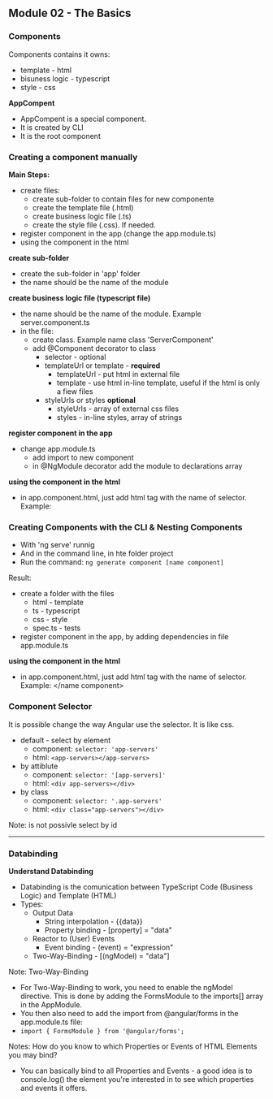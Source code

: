 ## Module 02 - The Basics

### Components

Components contains it owns:
- template - html
- bisuness logic - typescript
- style - css

**AppCompent**
- AppCompent is a special component.
- It is created by CLI
- It is the root component

### Creating a component manually

**Main Steps:**
- create files:
	- create sub-folder to contain files for new componente
	- create the template file (.html)
	- create business logic file (.ts)
	- create the style file (.css). If needed.
- register component in the app (change the app.module.ts)
- using the component in the html

**create sub-folder**
- create the sub-folder in 'app' folder
- the name should be the name of the module

**create business logic file (typescript file)**
- the name should be the name of the module. Example server.component.ts
- in the file:
	- create class. Example name class 'ServerComponent'
	- add @Component decorator to  class
		- selector - optional
		- templateUrl or  template	- __required__
			- templateUrl - put html in external file
			- template - use html in-line template, useful if the html is only a fiew files
		- styleUrls or styles __optional__
			- styleUrls - array of external css files
			- styles - in-line styles, array of strings

**register component in the app**
- change app.module.ts
	- add import to new component
	- in @NgModule decorator add the module to declarations array
	
**using the component in the html**
- in app.component.html, just add html tag with the name of selector. Example: <app-server></app-server>

### Creating Components with the CLI & Nesting Components
- With 'ng serve' runnig
- And in the command line, in hte folder project
- Run the command: `ng generate component [name component]`

Result:
- create a folder with the files
	- html - template
	- ts - typescript
	- css - style
	- spec.ts - tests
- register component in the app, by adding dependencies in file app.module.ts

**using the component in the html**
- in app.component.html, just add html tag with the name of selector. Example: <name component></name component>

### Component Selector

It is possible change the way Angular use the selector. It is like css.
- default - select by element
	- component: `selector: 'app-servers'`
	- html: `<app-servers></app-servers>`
- by attiblute
	- component: `selector: '[app-servers]'`
	- html: `<div app-servers></div>`
- by class
	- component: `selector: '.app-servers'`
	- html: `<div class="app-servers"></div>`
	
Note: is not possivle select by id

----

### Databinding

**Understand Databinding**
- Databinding is the comunication between TypeScript Code (Business Logic) and Template (HTML)
- Types:
	- Output Data
		- String interpolation - {{data}}
		- Property binding - [property] = "data"
	- Reactor to (User) Events
		- Event binding - (event) = "expression"
	- Two-Way-Binding - [(ngModel) = "data"]
	
Note: Two-Way-Binding
- For Two-Way-Binding to work, you need to enable the ngModel  directive. This is done by adding the FormsModule  to the imports[]  array in the AppModule.
- You then also need to add the import from @angular/forms  in the app.module.ts file:
- `import { FormsModule } from '@angular/forms';`

Notes: How do you know to which Properties or Events of HTML Elements you may bind? 
- You can basically bind to all Properties and Events - a good idea is to console.log()  the element you're interested in to see which properties and events it offers.
